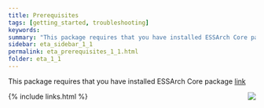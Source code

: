 ```yaml
---
title: Prerequisites
tags: [getting_started, troubleshooting]
keywords:
summary: "This package requires that you have installed ESSArch Core package"
sidebar: eta_sidebar_1_1
permalink: eta_prerequisites_1_1.html
folder: eta_1_1
---
```


This package requires that you have installed ESSArch Core package [link](ec_prerequisites_1_1.html)

[<img align="right" src="images/n.png">](eta_prepare_environment_1_1.html)
{% include links.html %}
